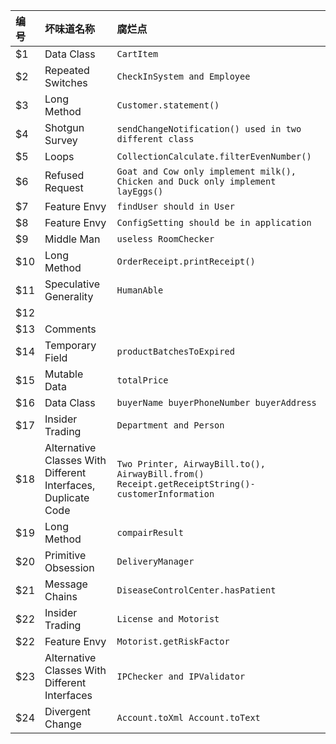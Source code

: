 | 编号 | 坏味道名称 | 腐烂点 |
|:-------------|:---------------|:-------------|
| $1 | Data Class | `CartItem` |
| $2 | Repeated Switches | `CheckInSystem and Employee` |
| $3 | Long Method | `Customer.statement()` |
| $4 | Shotgun Survey | `sendChangeNotification() used in two different class` |
| $5 | Loops | `CollectionCalculate.filterEvenNumber()` |
| $6 | Refused Request | `Goat and Cow only implement milk(), Chicken and Duck only implement layEggs() ` |
| $7 | Feature Envy | `findUser should in User`|
| $8 | Feature Envy  | `ConfigSetting should be in application` |
| $9 | Middle Man  | `useless RoomChecker` |
| $10 | Long Method  | `OrderReceipt.printReceipt()` |
| $11 | Speculative Generality  | `HumanAble` |
| $12 |   |  |
| $13 | Comments  |  |
| $14 | Temporary Field  | `productBatchesToExpired` |
| $15 | Mutable Data  | `totalPrice` |
| $16 | Data Class  | `buyerName buyerPhoneNumber buyerAddress` |
| $17 | Insider Trading  | `Department and Person` |
| $18 | Alternative Classes With Different Interfaces, Duplicate Code  | `Two Printer, AirwayBill.to(), AirwayBill.from() Receipt.getReceiptString()-customerInformation` |
| $19 | Long Method  | `compairResult` |
| $20 | Primitive Obsession  | `DeliveryManager` |
| $21 | Message Chains  | `DiseaseControlCenter.hasPatient` |
| $22 | Insider Trading  | `License and Motorist` |
| $22 | Feature Envy  | `Motorist.getRiskFactor` |
| $23 | Alternative Classes With Different Interfaces | `IPChecker and IPValidator` |
| $24 | Divergent Change | `Account.toXml Account.toText` |

